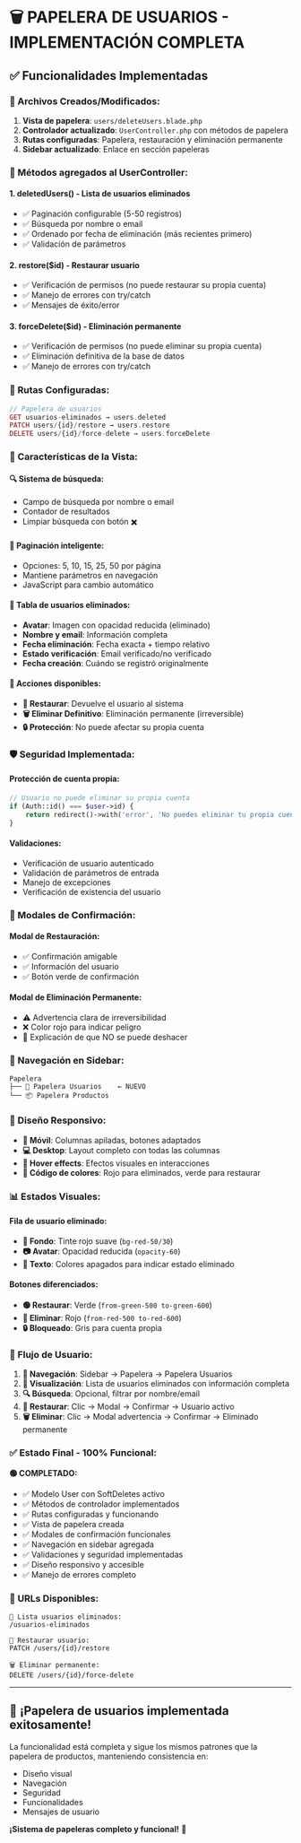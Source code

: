 # 🗑️ PAPELERA DE USUARIOS - IMPLEMENTACIÓN COMPLETA

## ✅ Funcionalidades Implementadas

### 📁 Archivos Creados/Modificados:

1. **Vista de papelera**: `users/deleteUsers.blade.php`
2. **Controlador actualizado**: `UserController.php` con métodos de papelera
3. **Rutas configuradas**: Papelera, restauración y eliminación permanente
4. **Sidebar actualizado**: Enlace en sección papeleras

### 🎯 Métodos agregados al UserController:

#### 1. **deletedUsers()** - Lista de usuarios eliminados
- ✅ Paginación configurable (5-50 registros)
- ✅ Búsqueda por nombre o email
- ✅ Ordenado por fecha de eliminación (más recientes primero)
- ✅ Validación de parámetros

#### 2. **restore($id)** - Restaurar usuario
- ✅ Verificación de permisos (no puede restaurar su propia cuenta)
- ✅ Manejo de errores con try/catch
- ✅ Mensajes de éxito/error

#### 3. **forceDelete($id)** - Eliminación permanente
- ✅ Verificación de permisos (no puede eliminar su propia cuenta)
- ✅ Eliminación definitiva de la base de datos
- ✅ Manejo de errores con try/catch

### 🚀 Rutas Configuradas:

```php
// Papelera de usuarios
GET usuarios-eliminados → users.deleted
PATCH users/{id}/restore → users.restore  
DELETE users/{id}/force-delete → users.forceDelete
```

### 🎨 Características de la Vista:

#### **🔍 Sistema de búsqueda:**
- Campo de búsqueda por nombre o email
- Contador de resultados
- Limpiar búsqueda con botón ✖️

#### **📄 Paginación inteligente:**
- Opciones: 5, 10, 15, 25, 50 por página
- Mantiene parámetros en navegación
- JavaScript para cambio automático

#### **👥 Tabla de usuarios eliminados:**
- **Avatar**: Imagen con opacidad reducida (eliminado)
- **Nombre y email**: Información completa
- **Fecha eliminación**: Fecha exacta + tiempo relativo
- **Estado verificación**: Email verificado/no verificado
- **Fecha creación**: Cuándo se registró originalmente

#### **🔄 Acciones disponibles:**
- **🔄 Restaurar**: Devuelve el usuario al sistema
- **🗑️ Eliminar Definitivo**: Eliminación permanente (irreversible)
- **🔒 Protección**: No puede afectar su propia cuenta

### 🛡️ Seguridad Implementada:

#### **Protección de cuenta propia:**
```php
// Usuario no puede eliminar su propia cuenta
if (Auth::id() === $user->id) {
    return redirect()->with('error', 'No puedes eliminar tu propia cuenta.');
}
```

#### **Validaciones:**
- Verificación de usuario autenticado
- Validación de parámetros de entrada
- Manejo de excepciones
- Verificación de existencia del usuario

### 🎯 Modales de Confirmación:

#### **Modal de Restauración:**
- ✅ Confirmación amigable
- ✅ Información del usuario
- ✅ Botón verde de confirmación

#### **Modal de Eliminación Permanente:**
- ⚠️ Advertencia clara de irreversibilidad
- ❌ Color rojo para indicar peligro
- 🔄 Explicación de que NO se puede deshacer

### 📍 Navegación en Sidebar:

```blade
Papelera
├── 👥 Papelera Usuarios    ← NUEVO
└── 📦 Papelera Productos
```

### 🎨 Diseño Responsivo:

- **📱 Móvil**: Columnas apiladas, botones adaptados
- **💻 Desktop**: Layout completo con todas las columnas
- **🎯 Hover effects**: Efectos visuales en interacciones
- **🌈 Código de colores**: Rojo para eliminados, verde para restaurar

### 📊 Estados Visuales:

#### **Fila de usuario eliminado:**
- **🎨 Fondo**: Tinte rojo suave (`bg-red-50/30`)
- **📷 Avatar**: Opacidad reducida (`opacity-60`)
- **📝 Texto**: Colores apagados para indicar estado eliminado

#### **Botones diferenciados:**
- **🟢 Restaurar**: Verde (`from-green-500 to-green-600`)
- **🔴 Eliminar**: Rojo (`from-red-500 to-red-600`)
- **🔒 Bloqueado**: Gris para cuenta propia

### 🔄 Flujo de Usuario:

1. **📍 Navegación**: Sidebar → Papelera → Papelera Usuarios
2. **👀 Visualización**: Lista de usuarios eliminados con información completa
3. **🔍 Búsqueda**: Opcional, filtrar por nombre/email
4. **🔄 Restaurar**: Clic → Modal → Confirmar → Usuario activo
5. **🗑️ Eliminar**: Clic → Modal advertencia → Confirmar → Eliminado permanente

### ✅ **Estado Final - 100% Funcional:**

**🟢 COMPLETADO:**
- ✅ Modelo User con SoftDeletes activo
- ✅ Métodos de controlador implementados
- ✅ Rutas configuradas y funcionando
- ✅ Vista de papelera creada
- ✅ Modales de confirmación funcionales
- ✅ Navegación en sidebar agregada
- ✅ Validaciones y seguridad implementadas
- ✅ Diseño responsivo y accesible
- ✅ Manejo de errores completo

### 🎯 URLs Disponibles:

```
📍 Lista usuarios eliminados:
/usuarios-eliminados

🔄 Restaurar usuario:
PATCH /users/{id}/restore

🗑️ Eliminar permanente:
DELETE /users/{id}/force-delete
```

---

## 🎉 **¡Papelera de usuarios implementada exitosamente!**

La funcionalidad está completa y sigue los mismos patrones que la papelera de productos, manteniendo consistencia en:
- Diseño visual
- Navegación
- Seguridad  
- Funcionalidades
- Mensajes de usuario

**¡Sistema de papeleras completo y funcional!** 🚀
